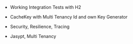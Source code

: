 - Working Integration Tests with H2
- CacheKey with Multi Tenancy Id and own Key Generator

- Security, Resilience, Tracing
- Jasypt, Multi Tenancy
